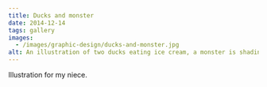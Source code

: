 ```yaml
---
title: Ducks and monster
date: 2014-12-14
tags: gallery
images:
  - /images/graphic-design/ducks-and-monster.jpg
alt: An illustration of two ducks eating ice cream, a monster is shading them using an umbrella.
---
```


Illustration for my niece.
